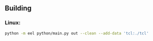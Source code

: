 ## Building

### Linux:

```bash
python -m eel python/main.py out --clean --add-data 'tcl:./tcl'
```
